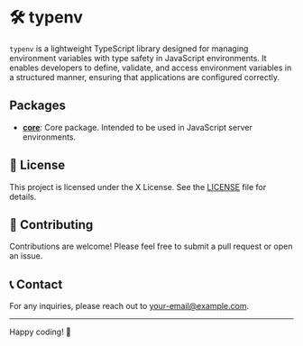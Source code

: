 # 🛠️ typenv

`typenv` is a lightweight TypeScript library designed for managing environment variables with type safety in JavaScript environments.
It enables developers to define, validate, and access environment variables in a structured manner, ensuring that applications are configured correctly.

## Packages
- **[core](./packages/core/)**: Core package. Intended to be used in JavaScript server environments.

## 📝 License

This project is licensed under the X License. See the [LICENSE](LICENSE) file for details.

## 🤝 Contributing

Contributions are welcome! Please feel free to submit a pull request or open an issue.

## 📞 Contact

For any inquiries, please reach out to [your-email@example.com](mailto:your-email@example.com).

---

Happy coding! 🎉
